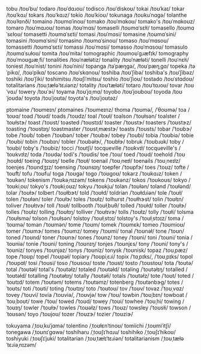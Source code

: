 tobu	/toʊˈbu/
todaro	/toʊˈdɑɹoʊ/
todisco	/toʊˈdiskoʊ/
tokai	/toʊˈkaɪ/
tokar	/toʊˈkɑɹ/
tokars	/toʊˈkɑɹz/
tokio	/toʊˈkioʊ/
tokunaga	/toʊkuˈnɑɡə/
tolanthe	/toʊˈɫɑnði/
tomaino	/toʊmɑˈinoʊ/
tomako	/toʊˈmɑkoʊ/
tomako's	/toʊˈmɑkoʊz/
tomaro	/toʊˈmɑɹoʊ/
tomas	/toʊˈmɑs/
tomaselli	/toʊmɑˈsɛɫi/
tomasello	/toʊmɑˈsɛɫoʊ/
tomasetti	/toʊmɑˈsɛti/
tomasi	/toʊˈmɑsi/
tomasine	/toʊmɑˈsini/
tomasini	/toʊmɑˈsini/
tomasino	/toʊmɑˈsinoʊ/
tomaso	/toʊˈmɑsoʊ/
tomassetti	/toʊmɑˈsɛti/
tomassi	/toʊˈmɑsi/
tomasso	/toʊˈmɑsoʊ/
tomasulo	/toʊmɑˈsuɫoʊ/
tomita	/toʊˈmitə/
tomographic	/toʊmoʊˈɡɹæfɪk/
tomography	/toʊˈmoʊɡɹæˌfi/
tonalities	/toʊˈnæɫətiz/
tonality	/toʊˈnæɫəti/
tonelli	/toʊˈnɛɫi/
toniest	/toʊˈnist/
tonini	/toʊˈnini/
topanga	/təˈpæŋɡə/, /toʊˈpæŋˌɡɑ/
topeka	/təˈpikɑ/, /toʊˈpikɑ/
toscano	/toʊˈskɑnoʊ/
toshiba	/toʊˈʃibə/
toshiba's	/toʊˈʃibəz/
toshiki	/toʊˈʃiki/
toshimitsu	/toʊʃiˈmitsu/
toshio	/toʊˈʃioʊ/
tostado	/toʊˈstɑdoʊ/
totalitarians	/toʊˌtæɫəˈtɛɹiənz/
totality	/toʊˈtæɫəti/
totaro	/toʊˈtɑɹoʊ/
tovar	/toʊˈvɑɹ/
towery	/toʊˈɝi/
toyama	/toʊˈjɑˌmɑ/
toyobo	/toʊˈjoʊboʊ/
toyoda	/toʊˈjoʊdə/
toyota	/toʊˈjoʊtə/
toyota's	/toʊˈjoʊtəz/

ptomaine	/ˈtoʊmeɪn/
ptomaines	/ˈtoʊmeɪnz/
thoma	/ˈtoʊmə/, /ˈθoʊmə/
toa	/ˈtoʊɑ/
toad	/ˈtoʊd/
toads	/ˈtoʊdz/
toal	/ˈtoʊɫ/
toalson	/ˈtoʊɫsən/
toalster	/ˈtoʊɫstɝ/
toast	/ˈtoʊst/
toasted	/ˈtoʊstɪd/
toaster	/ˈtoʊstɝ/
toasters	/ˈtoʊstɝz/
toasting	/ˈtoʊstɪŋ/
toastmaster	/ˈtoʊstˌmæstɝ/
toasts	/ˈtoʊsts/
tobar	/ˈtoʊbɝ/
tobe	/ˈtoʊb/
toben	/ˈtoʊbən/
tober	/ˈtoʊbɝ/
tobey	/ˈtoʊbi/
tobia	/ˈtoʊbiə/
tobie	/ˈtoʊbi/
tobin	/ˈtoʊbɪn/
tobler	/ˈtoʊbəɫɝ/, /ˈtoʊbɫɝ/
tobruk	/ˈtoʊbɹʊk/
toby	/ˈtoʊbi/
toby's	/ˈtoʊbiz/
tocci	/ˈtoʊtʃi/
tocqueville	/ˈtoʊkvɪɫ/
tocqueville's	/ˈtoʊkvɪɫz/
toda	/ˈtoʊdə/
todi's	/ˈtoʊdis/
toe	/ˈtoʊ/
toed	/ˈtoʊd/
toehold	/ˈtoʊˌhoʊɫd/
toeing	/ˈtoʊɪŋ/
toelle	/ˈtoʊɫ/
toenail	/ˈtoʊˌneɪɫ/
toenails	/ˈtoʊˌneɪɫz/
toenjes	/ˈtoʊndʒɪz/
toensing	/ˈtoʊnsɪŋ/
toepfer	/ˈtoʊpfɝ/
toes	/ˈtoʊz/
tofte	/ˈtoʊft/
tofu	/ˈtoʊfu/
toga	/ˈtoʊɡə/
togo	/ˈtoʊɡoʊ/
tokarz	/ˈtoʊkɑɹz/
token	/ˈtoʊkən/
tokenism	/ˈtoʊkəˌnɪzəm/
tokens	/ˈtoʊkənz/
tokos	/ˈtoʊkoʊs/
tokyo	/ˈtoʊkiˌoʊ/
tokyo's	/ˈtoʊkiˌoʊz/
tokyu	/ˈtoʊkju/
tolan	/ˈtoʊɫən/
toland	/ˈtoʊɫənd/
tolar	/ˈtoʊɫɝ/
tolbert	/ˈtoʊɫbɝt/
told	/ˈtoʊɫd/
toldrian	/ˈtoʊɫdɹiən/
tole	/ˈtoʊɫ/
tolen	/ˈtoʊɫən/
toler	/ˈtoʊɫɝ/
toles	/ˈtoʊɫz/
tolhurst	/ˈtoʊɫhɝst/
tolin	/ˈtoʊɫɪn/
toliver	/ˈtoʊɫɪvɝ/
toll	/ˈtoʊɫ/
tollbooth	/ˈtoʊɫˌbuθ/
tolled	/ˈtoʊɫd/
toller	/ˈtoʊɫɝ/
tolles	/ˈtoʊɫz/
tolling	/ˈtoʊɫɪŋ/
tolliver	/ˈtoʊɫɪvɝ/
tolls	/ˈtoʊɫz/
tolly	/ˈtoʊɫi/
tolsma	/ˈtoʊɫsmə/
tolson	/ˈtoʊɫsən/
tolstoy	/ˈtoʊɫˌstɔɪ/
tolstoy's	/ˈtoʊɫˌstɔɪz/
toma	/ˈtoʊmə/
toman	/ˈtoʊmən/
tome	/ˈtoʊm/
tomek	/ˈtoʊmɛk/
tomeo	/ˈtoʊmioʊ/
tomer	/ˈtoʊmɝ/
tomes	/ˈtoʊmz/
tomey	/ˈtoʊmi/
tonal	/ˈtoʊnəɫ/
tone	/ˈtoʊn/
toned	/ˈtoʊnd/
toner	/ˈtoʊnɝ/
tones	/ˈtoʊnz/
toney	/ˈtoʊni/
toni	/ˈtoʊni/
tonia	/ˈtoʊniə/
tonie	/ˈtoʊni/
toning	/ˈtoʊnɪŋ/
tonjes	/ˈtoʊnjɛs/
tony	/ˈtoʊni/
tony's	/ˈtoʊniz/
tonyes	/ˈtoʊnjəz/
tonys	/ˈtoʊniz/
tonysk	/ˈtoʊnisk/
topaz	/ˈtoʊˌpæz/
tope	/ˈtoʊp/
topel	/ˈtoʊpəɫ/
topiary	/ˈtoʊpiˌɛɹi/
topix	/ˈtɑˌpɪks/, /ˈtoʊˌpɪks/
topol	/ˈtoʊpɑɫ/
tosi	/ˈtoʊsi/
toso	/ˈtoʊsoʊ/
toste	/ˈtoʊst/
tosto	/ˈtoʊstoʊ/
tota	/ˈtoʊtə/
total	/ˈtoʊtəɫ/
total's	/ˈtoʊtəɫz/
totaled	/ˈtoʊtəɫd/
totaling	/ˈtoʊtəɫɪŋ/
totalled	/ˈtoʊtəɫd/
totalling	/ˈtoʊtəɫɪŋ/
totally	/ˈtoʊtəɫi/
totals	/ˈtoʊtəɫz/
tote	/ˈtoʊt/
toted	/ˈtoʊtɪd/
totem	/ˈtoʊtəm/
totems	/ˈtoʊtəmz/
totenberg	/ˈtoʊtənbɝɡ/
totes	/ˈtoʊts/
toti	/ˈtoʊti/
toting	/ˈtoʊtɪŋ/
toto	/ˈtoʊtoʊ/
tov	/ˈtoʊv/
tovaz	/ˈtoʊˌvɑz/
tovey	/ˈtoʊvi/
tovia	/ˈtoʊviə/, /ˈtoʊvjə/
tow	/ˈtoʊ/
towbin	/ˈtoʊˌbɪn/
towboat	/ˈtoʊˌboʊt/
towe	/ˈtoʊ/
towed	/ˈtoʊd/
towey	/ˈtoʊi/
towhee	/ˈtoʊˌhi/
towing	/ˈtoʊɪŋ/
towler	/ˈtoʊɫɝ/
towles	/ˈtoʊəɫz/
tows	/ˈtoʊz/
towsley	/ˈtoʊsɫi/
towson	/ˈtoʊsən/
toyo	/ˈtoʊjoʊ/
tozer	/ˈtoʊzɝ/
tozier	/ˈtoʊziɝ/

tokuyama	/ˌtoʊˌkuˈjɑmə/
tolentino	/ˌtoʊɫɛnˈtinoʊ/
tomiichi	/ˌtoʊmiˈitʃi/
tonegawa	/ˌtoʊnɪˈɡɑwə/
toshiharu	/ˌtoʊʃɪˈhɑɹu/
toshihiko	/ˌtoʊʃɪˈhikoʊ/
toshiyuki	/ˌtoʊʃɪˈjuki/
totalitarian	/ˌtoʊˌtæɫɪˈtɛɹiən/
totalitarianism	/ˌtoʊˌtæɫəˈtɛɹiəˌnɪzəm/
